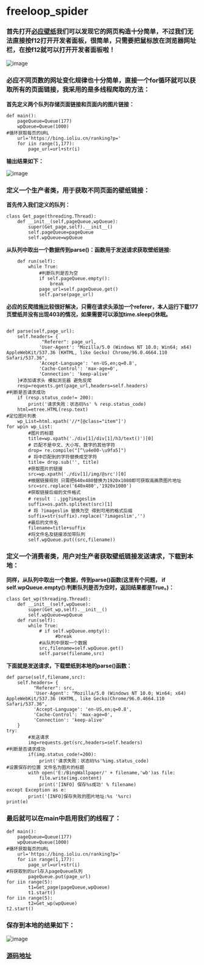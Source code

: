 # freeloop_spider
### 首先打开[必应壁纸](https://bing.ioliu.cn/)我们可以发现它的网页构造十分简单，不过我们无法直接按f12打开开发者面板，很简单，只需要把鼠标放在浏览器网址栏，在按f12就可以打开开发者面板啦！

![image](https://img-blog.csdnimg.cn/img_convert/09a95e1062cf5bd479cd339f571284ae.png)

### 必应不同页数的网址变化规律也十分简单，直接一个for循环就可以获取所有的页面链接，我采用的是多线程爬取的方法：

**首先定义两个队列存储页面链接和页面内的图片链接：**

```
def main():
    pageQueue=Queue(177)
    wpQueue=Queue(1000)
#循环获取每页的URL
    url='https://bing.ioliu.cn/ranking?p='
    for iin range(1,177):
        page_url=url+str(i)
```

**输出结果如下：**

![image](https://img-blog.csdnimg.cn/img_convert/bd6e224e45810c9ab85a8ade06db3674.png)

### 定义一个生产者类，用于获取不同页面的壁纸链接：

**首先传入我们定义的队列：**

```
class Get_page(threading.Thread):
    def __init__(self,pageQueue,wpQueue):
        super(Get_page,self).__init__()
        self.pageQueue=pageQueue
        self.wpQueue=wpQueue
```

**从队列中取出一个数据传到parse()：函数用于发送请求获取壁纸链接:**

```
    def run(self):
        while True:
            #判断队列是否为空
            if self.pageQueue.empty():
                break
            page_url=self.pageQueue.get()
            self.parse(page_url)
```

**必应的反爬措施比较很好解决，只需在请求头添加一个referer，本人运行下载177页壁纸并没有出现403的情况，如果需要可以添加time.sleep()休眠。**

```

def parse(self,page_url):
    self.headers= {
             "Referer": page_url,
            'User-Agent': "Mozilla/5.0 (Windows NT 10.0; Win64; x64) AppleWebKit/537.36 (KHTML, like Gecko) Chrome/96.0.4664.110 Safari/537.36",
            'Accept-Language': 'en-US,en;q=0.8',
            'Cache-Control': 'max-age=0',    
            'Connection': 'keep-alive'
    }#添加请求头 模拟浏览器 避免反爬
    resp=requests.get(page_url,headers=self.headers)
#判断是否请求成功
    if (resp.status_code!= 200):
        print('请求失败：状态码%s' % resp.status_code)
    html=etree.HTML(resp.text)
#定位图片列表
    wp_List=html.xpath('//*[@class="item"]')
for wpin wp_List:
        #图片的标题
        title=wp.xpath('./div[1]/div[1]/h3/text()')[0]
        # 匹配不是中文、大小写、数字的其他字符
        drop= re.compile("[^\u4e00-\u9fa5]")
        # 将中匹配到的字符替换成空字符
        title= drop.sub('', title)
        #获取图片的链接
        src=wp.xpath('./div[1]/img/@src')[0]
        #根据链接规则 只需把640x480替换为1920x1080即可获取高画质图片地址
        src=src.replace('640x480','1920x1080')
        #获取链接后缀的文件格式
        # result ：.jpg?imageslim
        suffix=os.path.splitext(src)[1]
        # 将 ?imageslim 替换为空 得到可用的格式后缀
        suffix=str(suffix).replace('?imageslim','')
        #最后的文件名
        filename=title+suffix
        #将文件名及链接添加带队列
        self.wpQueue.put((src,filename))
```

### 定义一个消费者类，用户对生产者获取壁纸链接发送请求，下载到本地：

**同样，从队列中取出一个数据，传到parse()函数(这里有个问题， if self.wpQueue.empty():判断队列是否为空时，返回结果都是True。)：**

```
class Get_wp(threading.Thread):
    def __init__(self,wpQueue):
        super(Get_wp,self).__init__()
        self.wpQueue=wpQueue
    def run(self):
        while True:
            # if self.wpQueue.empty():
                  #break
            #从队列中获取一个数据
            src,filename=self.wpQueue.get()
            self.parse(filename,src)
```

**下面就是发送请求，下载壁纸到本地的parse()函数：**

```
def parse(self,filename,src):
    self.headers= {
          "Referer": src,
          'User-Agent': "Mozilla/5.0 (Windows NT 10.0; Win64; x64) AppleWebKit/537.36 (KHTML, like Gecko)Chrome/96.0.4664.110 Safari/537.36",
          'Accept-Language': 'en-US,en;q=0.8',
          'Cache-Control': 'max-age=0',
          'Connection': 'keep-alive'
    }
try:
        #发送请求
        img=requests.get(src,headers=self.headers)
#判断是否请求成功
        if(img.status_code!=200):
            print('请求失败：状态码%s'%img.status_code)
#设置保存的位置 文件名为图片的标题
        with open('E:/BingWallpaper/' + filename,'wb')as file:
            file.write(img.content)
            print('[INFO] 保存%s成功' % filename)
except Exception as e:
        print('[INFO]保存失败的图片地址:%s '%src)
print(e)

```

### 最后就可以在main中启用我们的线程了：

```
def main():
    pageQueue=Queue(177)
    wpQueue=Queue(1000)
#循环获取每页的URL
    url='https://bing.ioliu.cn/ranking?p='
    for iin range(1,177):
        page_url=url+str(i)
#将获取到的url存入pageQueue队列
        pageQueue.put(page_url)
for iin range(5):
        t1=Get_page(pageQueue,wpQueue)
        t1.start()
for iin range(5):
        t2=Get_wp(wpQueue)
t2.start()
```

### 保存到本地的结果如下：

![image](https://img-blog.csdnimg.cn/img_convert/99da0b415d57fb5d8686ec720828571f.png)

### [源码地址](https://github.com/FreeL00P/freeloop_spider)
